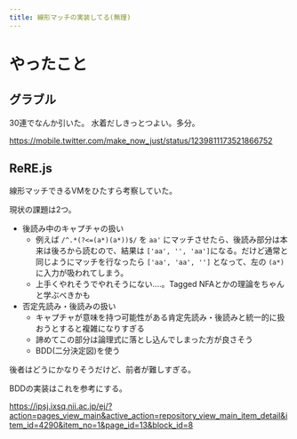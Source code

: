 ```yaml
---
title: 線形マッチの実装してる(無理)
---
```


# やったこと

## グラブル

30連でなんか引いた。
水着だしきっとつよい。多分。

<https://mobile.twitter.com/make_now_just/status/1239811173521866752>

## ReRE.js

線形マッチできるVMをひたすら考察していた。

現状の課題は2つ。

  - 後読み中のキャプチャの扱い
    * 例えば `/^.*(?<=(a*)(a*))$/` を `aa'` にマッチさせたら、後読み部分は本来は後ろから読むので、結果は `['aa', '', 'aa']`になる。だけど通常と同じようにマッチを行なったら `['aa', 'aa', '']` となって、左の `(a*)` に入力が吸われてしまう。
    * 上手くやれそうでやれそうにない‥‥。Tagged NFAとかの理論をちゃんと学ぶべきかも
  - 否定先読み・後読みの扱い
    * キャプチャが意味を持つ可能性がある肯定先読み・後読みと統一的に扱おうとすると複雑になりすぎる
    * 諦めてこの部分は論理式に落とし込んでしまった方が良さそう
    * BDD(二分決定図)を使う

後者はどうにかなりそうだけど、前者が難しすぎる。

BDDの実装はこれを参考にする。

<https://ipsj.ixsq.nii.ac.jp/ej/?action=pages_view_main&active_action=repository_view_main_item_detail&item_id=4290&item_no=1&page_id=13&block_id=8>

